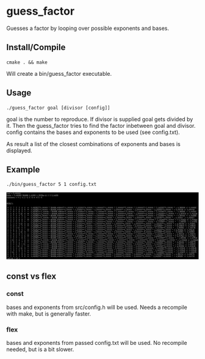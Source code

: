 # guess_factor

Guesses a factor by looping over possible exponents and bases.

## Install/Compile
```
cmake . && make
```
Will create a bin/guess_factor executable.


## Usage
```
./guess_factor goal [divisor [config]]
```
goal is the number to reproduce. 
If divisor is supplied goal gets divided by it. Then the guess_factor tries to find the factor inbetween goal and divisor.
config contains the bases and exponents to be used (see config.txt).

As result a list of the closest combinations of exponents and bases is displayed.

## Example
```
./bin/guess_factor 5 1 config.txt
```
![IMG](/img/img.png)

## const vs flex 

### const 

bases and exponents from src/config.h will be used. Needs a recompile with make, but is generally faster.

###  flex

bases and exponents from passed config.txt will be used. No recompile needed, but is a bit slower. 


